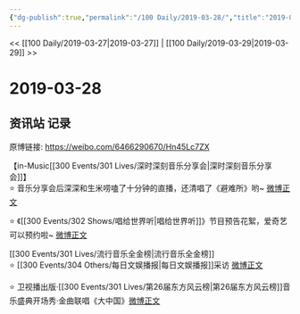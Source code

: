```yaml
---
{"dg-publish":true,"permalink":"/100 Daily/2019-03-28/","title":"2019-03-28","created":"2022-12-22T14:51:09.000+08:00","updated":"2023-01-09T17:24:43.200+08:00"}
---
```



<< [[100 Daily/2019-03-27\|2019-03-27]] | [[100 Daily/2019-03-29\|2019-03-29]] >>

# 2019-03-28

## 资讯站 记录

原博链接: https://weibo.com/6466290670/Hn45Lc7ZX

【in-Music[[300 Events/301 Lives/深时深刻音乐分享会\|深时深刻音乐分享会]]】  
⭐ 音乐分享会后深深和生米唠嗑了十分钟的直播，还清唱了《避难所》哟~ [微博正文](https://weibo.com/6466290670/Hn39Y4Ldl)

⭐ 《[[300 Events/302 Shows/唱给世界听\|唱给世界听]]》节目预告花絮，爱奇艺可以预约啦~ [微博正文](https://weibo.com/6466290670/HmZiZ9IF7)

[[300 Events/301 Lives/流行音乐全金榜\|流行音乐全金榜]]  
⭐ [[300 Events/304 Others/每日文娱播报\|每日文娱播报]]采访 [微博正文](https://weibo.com/6466290670/Hn3kdklML)

⭐ 卫视播出版·[[300 Events/301 Lives/第26届东方风云榜\|第26届东方风云榜]]音乐盛典开场秀·金曲联唱《大中国》[微博正文](https://weibo.com/6466290670/Hn3moFMP2)
